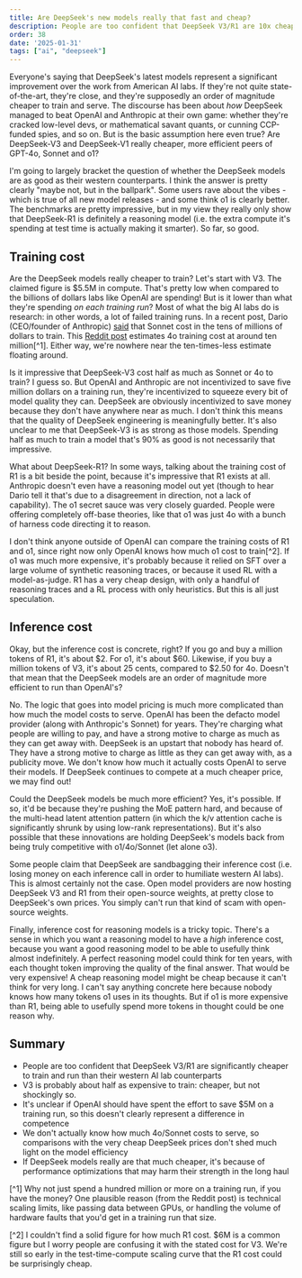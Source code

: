 ```yaml
---
title: Are DeepSeek's new models really that fast and cheap?
description: People are too confident that DeepSeek V3/R1 are 10x cheaper than 4o/o1
order: 38
date: '2025-01-31'
tags: ["ai", "deepseek"]
---
```


Everyone's saying that DeepSeek's latest models represent a significant improvement over the work from American AI labs. If they're not quite state-of-the-art, they're close, and they're supposedly an order of magnitude cheaper to train and serve. The discourse has been about _how_ DeepSeek managed to beat OpenAI and Anthropic at their own game: whether they're cracked low-level devs, or mathematical savant quants, or cunning CCP-funded spies, and so on. But is the basic assumption here even true? Are DeepSeek-V3 and DeepSeek-V1 really cheaper, more efficient peers of GPT-4o, Sonnet and o1?

I'm going to largely bracket the question of whether the DeepSeek models are as good as their western counterparts. I think the answer is pretty clearly "maybe not, but in the ballpark". Some users rave about the vibes - which is true of all new model releases - and some think o1 is clearly better. The benchmarks are pretty impressive, but in my view they really only show that DeepSeek-R1 is definitely a reasoning model (i.e. the extra compute it's spending at test time is actually making it smarter). So far, so good.

## Training cost

Are the DeepSeek models really cheaper to train? Let's start with V3. The claimed figure is $5.5M in compute. That's pretty low when compared to the billions of dollars labs like OpenAI are spending! But is it lower than what they're spending _on each training run_? Most of what the big AI labs do is research: in other words, a lot of failed training runs. In a recent post, Dario (CEO/founder of Anthropic) [said](https://darioamodei.com/on-deepseek-and-export-controls) that Sonnet cost in the tens of millions of dollars to train. This [Reddit post](https://www.reddit.com/r/singularity/comments/1id60qi/big_misconceptions_of_training_costs_for_deepseek/) estimates 4o training cost at around ten million[^1]. Either way, we're nowhere near the ten-times-less estimate floating around.

Is it impressive that DeepSeek-V3 cost half as much as Sonnet or 4o to train? I guess so. But OpenAI and Anthropic are not incentivized to save five million dollars on a training run, they're incentivized to squeeze every bit of model quality they can. DeepSeek are obviously incentivized to save money because they don't have anywhere near as much. I don't think this means that the quality of DeepSeek engineering is meaningfully better. It's also unclear to me that DeepSeek-V3 is as strong as those models. Spending half as much to train a model that's 90% as good is not necessarily that impressive.

What about DeepSeek-R1? In some ways, talking about the training cost of R1 is a bit beside the point, because it's impressive that R1 exists at all. Anthropic doesn't even have a reasoning model out yet (though to hear Dario tell it that's due to a disagreement in direction, not a lack of capability). The o1 secret sauce was very closely guarded. People were offering completely off-base theories, like that o1 was just 4o with a bunch of harness code directing it to reason.

I don't think anyone outside of OpenAI can compare the training costs of R1 and o1, since right now only OpenAI knows how much o1 cost to train[^2]. If o1 was much more expensive, it's probably because it relied on SFT over a large volume of synthetic reasoning traces, or because it used RL with a model-as-judge. R1 has a very cheap design, with only a handful of reasoning traces and a RL process with only heuristics. But this is all just speculation.

## Inference cost

Okay, but the inference cost is concrete, right? If you go and buy a million tokens of R1, it's about $2. For o1, it's about $60. Likewise, if you buy a million tokens of V3, it's about 25 cents, compared to $2.50 for 4o. Doesn't that mean that the DeepSeek models are an order of magnitude more efficient to run than OpenAI's?

No. The logic that goes into model pricing is much more complicated than how much the model costs to serve. OpenAI has been the defacto model provider (along with Anthropic's Sonnet) for years. They're charging what people are willing to pay, and have a strong motive to charge as much as they can get away with. DeepSeek is an upstart that nobody has heard of. They have a strong motive to charge as little as they can get away with, as a publicity move. We don't know how much it actually costs OpenAI to serve their models. If DeepSeek continues to compete at a much cheaper price, we may find out!

Could the DeepSeek models be much more efficient? Yes, it's possible. If so, it'd be because they're pushing the MoE pattern hard, and because of the multi-head latent attention pattern (in which the k/v attention cache is significantly shrunk by using low-rank representations). But it's also possible that these innovations are holding DeepSeek's models back from being truly competitive with o1/4o/Sonnet (let alone o3).

Some people claim that DeepSeek are sandbagging their inference cost (i.e. losing money on each inference call in order to humiliate western AI labs). This is almost certainly not the case. Open model providers are now hosting DeepSeek V3 and R1 from their open-source weights, at pretty close to DeepSeek's own prices. You simply can't run that kind of scam with open-source weights.

Finally, inference cost for reasoning models is a tricky topic. There's a sense in which you want a reasoning model to have a _high_ inference cost, because you want a good reasoning model to be able to usefully think almost indefinitely. A perfect reasoning model could think for ten years, with each thought token improving the quality of the final answer. That would be very expensive! A cheap reasoning model might be cheap because it can't think for very long. I can't say anything concrete here because nobody knows how many tokens o1 uses in its thoughts. But if o1 is more expensive than R1, being able to usefully spend more tokens in thought could be one reason why.

## Summary

- People are too confident that DeepSeek V3/R1 are significantly cheaper to train and run than their western AI lab counterparts
- V3 is probably about half as expensive to train: cheaper, but not shockingly so.
- It's unclear if OpenAI should have spent the effort to save $5M on a training run, so this doesn't clearly represent a difference in competence
- We don't actually know how much 4o/Sonnet costs to serve, so comparisons with the very cheap DeepSeek prices don't shed much light on the model efficiency
- If DeepSeek models really are that much cheaper, it's because of performance optimizations that may harm their strength in the long haul



[^1] Why not just spend a hundred million or more on a training run, if you have the money? One plausible reason (from the Reddit post) is technical scaling limits, like passing data between GPUs, or handling the volume of hardware faults that you'd get in a training run that size.

[^2] I couldn't find a solid figure for how much R1 cost. $6M is a common figure but I worry people are confusing it with the stated cost for V3. We're still so early in the test-time-compute scaling curve that the R1 cost could be surprisingly cheap.
